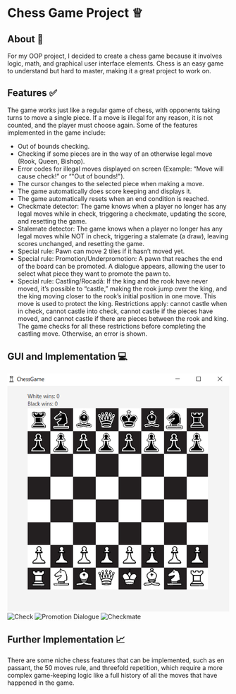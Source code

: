 # Chess Game Project ♕

## About :thought_balloon:
For my OOP project, I decided to create a chess game because it involves logic, math, and graphical user interface elements. Chess is an easy game to understand but hard to master, making it a great project to work on.

## Features :white_check_mark:
The game works just like a regular game of chess, with opponents taking turns to move a single piece. If a move is illegal for any reason, it is not counted, and the player must choose again. Some of the features implemented in the game include:
- Out of bounds checking.
- Checking if some pieces are in the way of an otherwise legal move (Rook, Queen, Bishop).
- Error codes for illegal moves displayed on screen (Example: “Move will cause check!” or “"Out of bounds!").
- The cursor changes to the selected piece when making a move.
- The game automatically does score keeping and displays it.
- The game automatically resets when an end condition is reached.
- Checkmate detector: The game knows when a player no longer has any legal moves while in check, triggering a checkmate, updating the score, and resetting the game.
- Stalemate detector: The game knows when a player no longer has any legal moves while NOT in check, triggering a stalemate (a draw), leaving scores unchanged, and resetting the game.
- Special rule: Pawn can move 2 tiles if it hasn’t moved yet.
- Special rule: Promotion/Underpromotion: A pawn that reaches the end of the board can be promoted. A dialogue appears, allowing the user to select what piece they want to promote the pawn to.
- Special rule: Castling/Rocadă: If the king and the rook have never moved, it’s possible to “castle,” making the rook jump over the king, and the king moving closer to the rook’s initial position in one move. This move is used to protect the king. Restrictions apply: cannot castle when in check, cannot castle into check, cannot castle if the pieces have moved, and cannot castle if there are pieces between the rook and king. The game checks for all these restrictions before completing the castling move. Otherwise, an error is shown.

## GUI and Implementation :computer: 
![Main chessboard](piese/screenshots/Board1.png)
![Check](https://drive.google.com/file/d/1J5jwwJjXH0_SX1QSIulJsjNiGIz8Stze/view?usp=sharing)
![Promotion Dialogue](https://drive.google.com/file/d/1RakqwJlfIihQM8F2Ou1pi94Z-qR6aVqg/view?usp=sharing)
![Checkmate](https://drive.google.com/file/d/1cjwuFWK32_8RvJfSDCxsJuplQrFTNt6K/view?usp=sharing)
## Further Implementation :chart_with_upwards_trend:
There are some niche chess features that can be implemented, such as en passant, the 50 moves rule, and threefold repetition, which require a more complex game-keeping logic like a full history of all the moves that have happened in the game.
